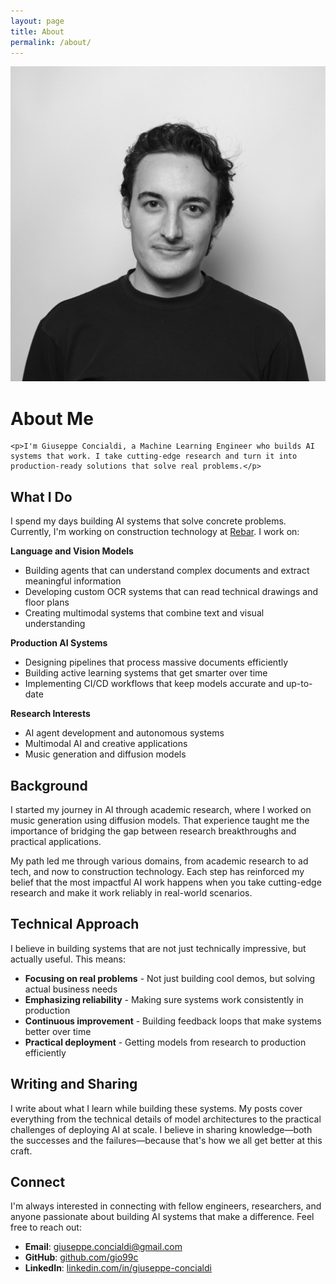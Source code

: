 ```yaml
---
layout: page
title: About
permalink: /about/
---
```


<div class="about-header">
  <div class="profile-image">
    <div class="profile-image-wrapper">
      <img src="/assets/images/profile.jpg" alt="Giuseppe Concialdi" />
    </div>
  </div>
  <div class="about-content">
    <h1>About Me</h1>
    
    <p>I'm Giuseppe Concialdi, a Machine Learning Engineer who builds AI systems that work. I take cutting-edge research and turn it into production-ready solutions that solve real problems.</p>
  </div>
</div>

## What I Do

I spend my days building AI systems that solve concrete problems. Currently, I'm working on construction technology at [Rebar](https://withrebar.ai). I work on:

**Language and Vision Models**
* Building agents that can understand complex documents and extract meaningful information
* Developing custom OCR systems that can read technical drawings and floor plans
* Creating multimodal systems that combine text and visual understanding

**Production AI Systems**
* Designing pipelines that process massive documents efficiently
* Building active learning systems that get smarter over time
* Implementing CI/CD workflows that keep models accurate and up-to-date

**Research Interests**
* AI agent development and autonomous systems
* Multimodal AI and creative applications
* Music generation and diffusion models

## Background

I started my journey in AI through academic research, where I worked on music generation using diffusion models. That experience taught me the importance of bridging the gap between research breakthroughs and practical applications.

My path led me through various domains, from academic research to ad tech, and now to construction technology. Each step has reinforced my belief that the most impactful AI work happens when you take cutting-edge research and make it work reliably in real-world scenarios.

## Technical Approach

I believe in building systems that are not just technically impressive, but actually useful. This means:

* **Focusing on real problems** - Not just building cool demos, but solving actual business needs
* **Emphasizing reliability** - Making sure systems work consistently in production
* **Continuous improvement** - Building feedback loops that make systems better over time
* **Practical deployment** - Getting models from research to production efficiently

## Writing and Sharing

I write about what I learn while building these systems. My posts cover everything from the technical details of model architectures to the practical challenges of deploying AI at scale. I believe in sharing knowledge—both the successes and the failures—because that's how we all get better at this craft.

## Connect

I'm always interested in connecting with fellow engineers, researchers, and anyone passionate about building AI systems that make a difference. Feel free to reach out:

* **Email**: [giuseppe.concialdi@gmail.com](mailto:giuseppe.concialdi@gmail.com)
* **GitHub**: [github.com/gio99c](https://github.com/gio99c)
* **LinkedIn**: [linkedin.com/in/giuseppe-concialdi](https://linkedin.com/in/giuseppe-concialdi)

